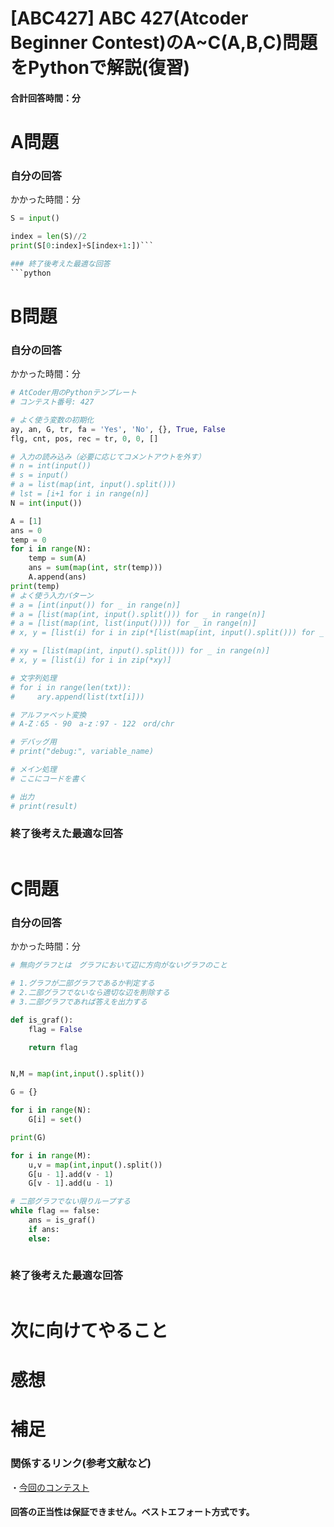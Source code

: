 # [ABC427] ABC 427(Atcoder Beginner Contest)のA~C(A,B,C)問題をPythonで解説(復習)

#### 合計回答時間：分
# A問題
### 自分の回答
かかった時間：分
```python
S = input()

index = len(S)//2
print(S[0:index]+S[index+1:])```

### 終了後考えた最適な回答
```python

```

# B問題
### 自分の回答
かかった時間：分
```python
# AtCoder用のPythonテンプレート
# コンテスト番号: 427

# よく使う変数の初期化
ay, an, G, tr, fa = 'Yes', 'No', {}, True, False
flg, cnt, pos, rec = tr, 0, 0, []

# 入力の読み込み（必要に応じてコメントアウトを外す）
# n = int(input())
# s = input()
# a = list(map(int, input().split()))
# lst = [i+1 for i in range(n)]
N = int(input())

A = [1]
ans = 0
temp = 0
for i in range(N):
    temp = sum(A)
    ans = sum(map(int, str(temp)))
    A.append(ans)
print(temp)
# よく使う入力パターン
# a = [int(input()) for _ in range(n)]
# a = [list(map(int, input().split())) for _ in range(n)]
# a = [list(map(int, list(input()))) for _ in range(n)]
# x, y = [list(i) for i in zip(*[list(map(int, input().split())) for _ in range(n)])]

# xy = [list(map(int, input().split())) for _ in range(n)]
# x, y = [list(i) for i in zip(*xy)]

# 文字列処理
# for i in range(len(txt)):
#     ary.append(list(txt[i]))

# アルファベット変換
# A-Z：65 - 90　a-z：97 - 122　ord/chr

# デバッグ用
# print("debug:", variable_name)

# メイン処理
# ここにコードを書く

# 出力
# print(result)
```

### 終了後考えた最適な回答
```python

```

# C問題
### 自分の回答
かかった時間：分
```python
# 無向グラフとは　グラフにおいて辺に方向がないグラフのこと

# 1.グラフが二部グラフであるか判定する
# 2.二部グラフでないなら適切な辺を削除する
# 3.二部グラフであれば答えを出力する

def is_graf():
    flag = False

    return flag


N,M = map(int,input().split())

G = {}

for i in range(N):
    G[i] = set()

print(G)

for i in range(M):
    u,v = map(int,input().split())
    G[u - 1].add(v - 1)
    G[v - 1].add(u - 1)

# 二部グラフでない限りループする
while flag == false:
    ans = is_graf()
    if ans:
    else:
    
```

### 終了後考えた最適な回答
```python

```

# 次に向けてやること

# 感想

# 補足
### 関係するリンク(参考文献など)
・[今回のコンテスト](https://atcoder.jp/contests/abc427)

#### 回答の正当性は保証できません。ベストエフォート方式です。
